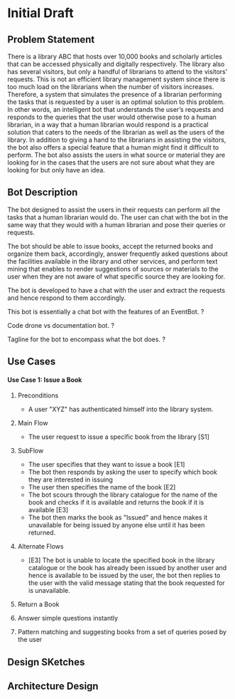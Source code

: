 # Initial Draft 

## Problem Statement 
There is a library ABC that hosts over 10,000 books and scholarly articles that can be accessed physically and digitally respectively. The library also has several visitors, but only a handful of librarians to attend to the visitors’ requests. This is not an efficient library management system since there is too much load on the librarians when the number of visitors increases. Therefore, a system that simulates the presence of a librarian performing the tasks that is requested by a user is an optimal solution to this problem. In other words, an intelligent bot that understands the user’s requests and responds to the queries that the user would otherwise pose to a human librarian, in a way that a human librarian would respond is a practical solution that caters to the needs of the librarian as well as the users of the library. In addition to giving a hand to the librarians in assisting the visitors, the bot also offers a special feature that a human might find it difficult to perform. The bot also assists the users in what source or material they are looking for in the cases that the users are not sure about what they are looking for but only have an idea. 
## Bot Description
The bot designed to assist the users in their requests can perform all the tasks that a human librarian would do. The user can chat with the bot in the same way that they would with a human librarian and pose their queries or requests. 

The bot should be able to issue books, accept the returned books and organize them back, accordingly, answer frequently asked questions about the facilities available in the library and other services, and perform text mining that enables to render suggestions of sources or materials to the user when they are not aware of what specific source they are looking for. 

The bot is developed to have a chat with the user and extract the requests and hence respond to them accordingly. 

This bot is essentially a chat bot with the features of an EventBot. ?

Code drone vs documentation bot. ?

Tagline for the bot to encompass what the bot does. ?

## Use Cases 
#### Use Case 1: Issue a Book 
1. Preconditions 
   - A user "XYZ" has authenticated himself into the library system.
2. Main Flow 
   - The user request to issue a specific book from the library [S1]
3. SubFlow 
   - The user specifies that they want to issue a book [E1]
   - The bot then responds by asking the user to specify which book they are interested in issuing 
   - The user then specifies the name of the book [E2]
   - The bot scours through the library catalogue for the name of the book and checks if it is available and returns the book if it is available [E3]
   - The bot then marks the book as "Issued" and hence makes it unavailable for being issued by anyone else until it has been returned. 
4. Alternate Flows
   - [E3] The bot is unable to locate the specified book in the library catalogue or the book has already been issued by another user and hence is available to be issued by the user,  the bot then replies to the user with the valid message stating that the book requested for is unavailable. 
        
2. Return a Book 
3. Answer simple questions instantly
4. Pattern matching and suggesting books from a set of queries posed by the user 
## Design SKetches 
## Architecture Design 


